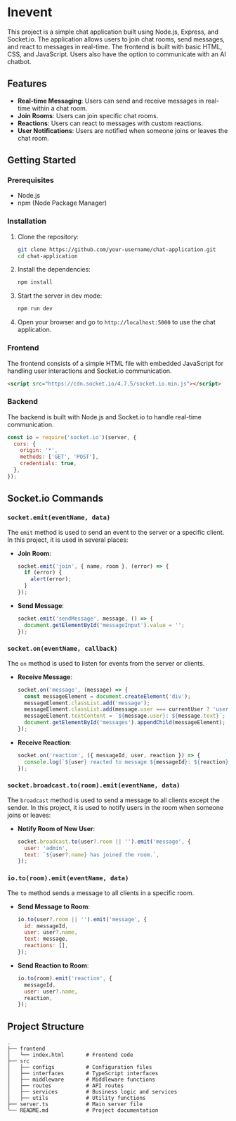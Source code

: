# Inevent

This project is a simple chat application built using Node.js, Express, and Socket.io. The application allows users to join chat rooms, send messages, and react to messages in real-time. The frontend is built with basic HTML, CSS, and JavaScript. Users also have the option to communicate with an AI chatbot.

## Features

- **Real-time Messaging**: Users can send and receive messages in real-time within a chat room.
- **Join Rooms**: Users can join specific chat rooms.
- **Reactions**: Users can react to messages with custom reactions.
- **User Notifications**: Users are notified when someone joins or leaves the chat room.

## Getting Started

### Prerequisites

- Node.js
- npm (Node Package Manager)

### Installation

1. Clone the repository:

   ```bash
   git clone https://github.com/your-username/chat-application.git
   cd chat-application
   ```

2. Install the dependencies:

   ```bash
   npm install
   ```

3. Start the server in dev mode:

   ```bash
   npm run dev
   ```

4. Open your browser and go to `http://localhost:5000` to use the chat application.

### Frontend

The frontend consists of a simple HTML file with embedded JavaScript for handling user interactions and Socket.io communication.

```html
<script src="https://cdn.socket.io/4.7.5/socket.io.min.js"></script>
```

### Backend

The backend is built with Node.js and Socket.io to handle real-time communication.

```javascript
const io = require('socket.io')(server, {
  cors: {
    origin: '*',
    methods: ['GET', 'POST'],
    credentials: true,
  },
});
```

## Socket.io Commands

### `socket.emit(eventName, data)`

The `emit` method is used to send an event to the server or a specific client. In this project, it is used in several places:

- **Join Room**: 

  ```javascript
  socket.emit('join', { name, room }, (error) => {
    if (error) {
      alert(error);
    }
  });
  ```

- **Send Message**: 

  ```javascript
  socket.emit('sendMessage', message, () => {
    document.getElementById('messageInput').value = '';
  });
  ```

### `socket.on(eventName, callback)`

The `on` method is used to listen for events from the server or clients.

- **Receive Message**:

  ```javascript
  socket.on('message', (message) => {
    const messageElement = document.createElement('div');
    messageElement.classList.add('message');
    messageElement.classList.add(message.user === currentUser ? 'user' : 'other');
    messageElement.textContent = `${message.user}: ${message.text}`;
    document.getElementById('messages').appendChild(messageElement);
  });
  ```

- **Receive Reaction**:

  ```javascript
  socket.on('reaction', ({ messageId, user, reaction }) => {
    console.log(`${user} reacted to message ${messageId}: ${reaction}`);
  });
  ```

### `socket.broadcast.to(room).emit(eventName, data)`

The `broadcast` method is used to send a message to all clients except the sender. In this project, it is used to notify users in the room when someone joins or leaves:

- **Notify Room of New User**:

  ```javascript
  socket.broadcast.to(user?.room || '').emit('message', {
    user: 'admin',
    text: `${user?.name} has joined the room.`,
  });
  ```

### `io.to(room).emit(eventName, data)`

The `to` method sends a message to all clients in a specific room.

- **Send Message to Room**:

  ```javascript
  io.to(user?.room || '').emit('message', {
    id: messageId,
    user: user?.name,
    text: message,
    reactions: [],
  });
  ```

- **Send Reaction to Room**:

  ```javascript
  io.to(room).emit('reaction', {
    messageId,
    user: user?.name,
    reaction,
  });
  ```

## Project Structure

```
.
├── frontend
│   └── index.html       # Frontend code
├── src
│   ├── configs          # Configuration files
│   ├── interfaces       # TypeScript interfaces
│   ├── middleware       # Middleware functions
│   ├── routes           # API routes
│   ├── services         # Business logic and services
│   ├── utils            # Utility functions
├── server.ts            # Main server file
└── README.md            # Project documentation

```